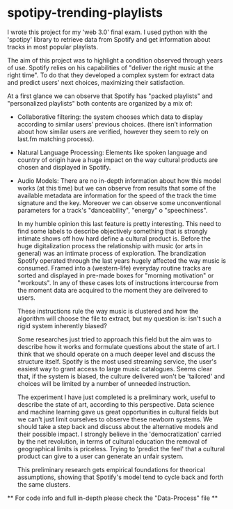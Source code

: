 # spotipy-trending-playlists
I wrote this project for my 'web 3.0' final exam. I used python with the 'spotipy' library to retrieve data from Spotify and get information about tracks in most popular playlists. 

The aim of this project was to highlight a condition observed through years of use. 
Spotify relies on his capabilities of "deliver the right music at the right time". To do that they developed a complex system for extract data and predict 
users' next choices, maximizing their satisfaction. 

At a first glance we can observe that Spotify has "packed playlists" and "personalized playlists" both contents are organized by a mix of: 
  - Collaborative filtering: the system chooses which data to display according to similar users’ previous choices. (there isn’t information about how similar users     are verified, however they seem to rely on last.fm matching process).
  - Natural Language Processing: Elements like spoken language and country of origin have a huge impact on the way cultural products are chosen and displayed in         Spotify.
  - Audio Models: There are no in-depth information about how this model works (at this time) but we can observe from results that some of the available metadata       are information for the speed of the track the time signature and the key. Moreover we can observe some unconventional parameters for a track's "danceability",     "energy" o "speechiness". 
    
    In my humble opinion this last feature is pretty interesting. This need to find some labels to describe objectively something that is strongly intimate shows
    off how hard define a cultural product is. Before the huge digitalization process the relationship with music (or arts in general) was an intimate process of
    exploration. The brandization Spotify operated through the last years hugely affected the way music is consumed. Framed into a (western-life) everyday routine
    tracks are sorted and displayed in pre-made boxes for "morning motivation" or "workouts". In any of these cases lots of instructions intercourse from the moment     data are acquired to the moment they are delivered to users. 
    
    These instructions rule the way music is clustered and how the algorithm will choose the file to extract, but my question is: 
    isn't such a rigid system inherently biased?
    
    Some researches just tried to approach this field but the aim was to describe how it works and formulate questions about the state of art. I think that we           should operate on a much deeper level and discuss the structure itself. Spotify is the most used streaming service, the user's easiest way to grant access to
    large music catalogues. Seems clear that, if the system is biased, the culture delivered won't be 'tailored' and choices will be limited by a number of 
    unneeded instruction. 
    
    The experiment I have just completed is a preliminary work, useful to describe the state of art, according to this perspective.
    Data science and machine learning gave us great opportunities in cultural fields but we can't just limit ourselves to observe these newborn systems. We should 
    take a step back and discuss about the alternative models and their possible impact. I strongly believe in the 'democratization' carried by the net revolution,
    in terms of cultural education the removal of geographical limits is priceless. Trying to 'predict the feel' that a cultural product can give to a user 
    can generate an unfair system. 
    
    This preliminary research gets empirical foundations for theorical assumptions, showing that Spotify's model tend to cycle back and forth the same clusters.
    
** For code info and full in-depth please check the "Data-Process" file ** 
